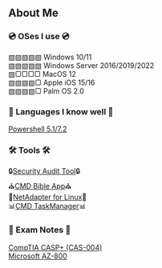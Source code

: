 ## About Me
### 💿 OSes I use 💿
▧▧▧▧▧ Windows 10/11 <br />
▧▧▧▧▧ Windows Server 2016/2019/2022 <br />
▧▢▢▢▢ MacOS 12 <br />
▧▧▧▧▢ Apple iOS 15/16 <br /> 
▧▧▧▧▢ Palm OS 2.0 

### 💬 Languages I know well 💬
[Powershell 5.1/7.2](https://github.com/IZZY1996/IZZY1996/blob/main/Microsoft.Powershell_profile.ps1)

### 🛠 Tools 🛠 <br />
🔒[Security Audit Tool](https://github.com/IZZY1996/Security-Audit-Tool)🔒 <br />
⛪[CMD Bible App](https://github.com/IZZY1996/Bible)⛪ <br />
🐧[NetAdapter for Linux](https://github.com/IZZY1996/NetAdapterLinux)🐧<br />
📊[CMD TaskManager](https://github.com/IZZY1996/TaskCMD)📊

### 📝 Exam Notes 📝 <br />
[CompTIA CASP+ (CAS-004)](https://github.com/IZZY1996/CAS-004)<br />
[Microsoft AZ-800](https://github.com/IZZY1996/AZ-800)
